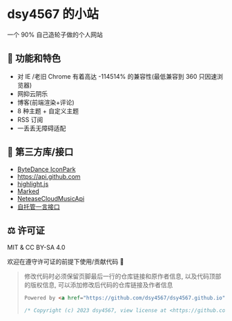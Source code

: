 # dsy4567 的小站

一个 90% 自己造轮子做的个人网站

## 🔨 功能和特色

-   对 IE /老旧 Chrome 有着高达 -114514% 的兼容性(最低兼容到 360 只因速浏览器)
-   网抑云阴乐
-   博客(前端渲染+评论)
-   8 种主题 + 自定义主题
-   RSS 订阅
-   一丢丢无障碍适配

## 👖 第三方库/接口

-   [ByteDance IconPark](https://github.com/bytedance/IconPark)
-   <https://api.github.com>
-   [highlight.js](https://github.com/highlightjs/highlight.js/)
-   [Marked](https://github.com/markedjs/marked)
-   [NeteaseCloudMusicApi](https://github.com/Binaryify/NeteaseCloudMusicApi)
-   [自托管一言接口](https://github.com/dsy4567/hitokoto-api)

## ⚖️ 许可证

MIT & CC BY-SA 4.0

欢迎在遵守许可证的前提下使用/贡献代码 🎉

> 修改代码时必须保留页脚最后一行的仓库链接和原作者信息, 以及代码顶部的版权信息,
> 可以添加修改后代码的仓库链接及作者信息
>
> ```html
> Powered by <a href="https://github.com/dsy4567/dsy4567.github.io">dsy4567/dsy4567.github.io</a>
> ```
>
> ```js
> /* Copyright (c) 2023 dsy4567, view license at <https://github.com/dsy4567/dsy4567.github.io/blob/main/LICENSE.md> */
> ```
